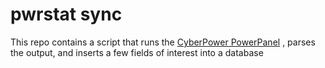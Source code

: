 # pwrstat sync

This repo contains a script that runs the
[CyberPower PowerPanel](https://www.cyberpowersystems.com/product/software/power-panel-personal/powerpanel-for-linux/)
, parses the output, and inserts a few fields of interest into a database
